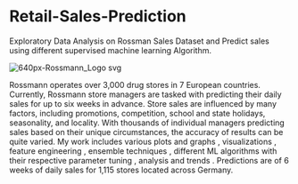 # Retail-Sales-Prediction
Exploratory Data Analysis on Rossman Sales Dataset and Predict sales using different supervised machine learning Algorithm.

![640px-Rossmann_Logo svg](https://user-images.githubusercontent.com/104754645/174442537-0a299233-58b6-4ebf-9208-a62f5a7d82c5.png)

Rossmann operates over 3,000 drug stores in 7 European countries. Currently, Rossmann store managers are tasked with predicting their daily sales for up to six weeks in advance. Store sales are influenced by many factors, including promotions, competition, school and state holidays, seasonality, and locality. With thousands of individual managers predicting sales based on their unique circumstances, the accuracy of results can be quite varied. My work includes various plots and graphs , visualizations , feature engineering , ensemble techniques , different ML algorithms with their respective parameter tuning , analysis and trends . Predictions are of 6 weeks of daily sales for 1,115 stores located across Germany.
